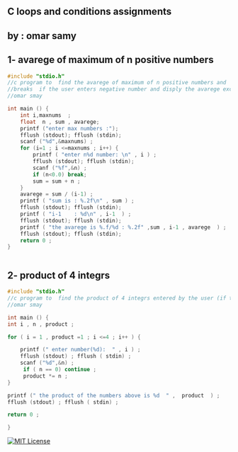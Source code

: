 
## C loops and conditions assignments   


## by : omar samy


## 1- avarege of maximum of n positive numbers

```c code
#include "stdio.h"
//c program to  find the avarege of maximum of n positive numbers and
//breaks  if the user enters negative number and disply the avarege excluding the negative input
//omar smay

int main () {
	int i,maxnums  ;
	float  n , sum , avarege;
	printf ("enter max numbers :");
	fflush (stdout); fflush (stdin);
	scanf ("%d",&maxnums) ;
	for (i=1 ; i <=maxnums ; i++) {
		printf ( "enter n%d number: \n" , i ) ;
		fflush (stdout); fflush (stdin);
		scanf ("%f",&n) ;
		if (n<0.0) break;
		sum = sum + n ;
	}
	avarege = sum / (i-1) ;
	printf ( "sum is : %.2f\n" , sum ) ;
	fflush (stdout); fflush (stdin);
	printf ( "i-1    : %d\n" , i-1  ) ;
	fflush (stdout); fflush (stdin);
	printf ( "the avarege is %.f/%d : %.2f" ,sum , i-1 , avarege  ) ;
	fflush (stdout); fflush (stdin);
	return 0 ;
}



```
## 2- product of 4 integrs

```c code
#include "stdio.h"
//c program to  find the product of 4 integrs entered by the user (if the input is 0 skip it)
//omar smay

int main () {
int i , n , product ;

for ( i = 1 , product =1 ; i <=4 ; i++ ) {

	printf (" enter number(%d):  " , i ) ;
	fflush (stdout) ; fflush ( stdin) ;
	scanf ("%d",&n) ;
	 if ( n == 0) continue ;
	 product *= n ;
}

printf (" the product of the numbers above is %d  " ,  product  ) ;
fflush (stdout) ; fflush ( stdin) ;

return 0 ;

}
```


[![MIT License](https://img.shields.io/badge/go%20to%20screenshots-1A5BE2)](https://github.com/omarsamy289/ES-omar-samy/tree/main/c-assignments/loops%20and%20conditions/screenshots)



